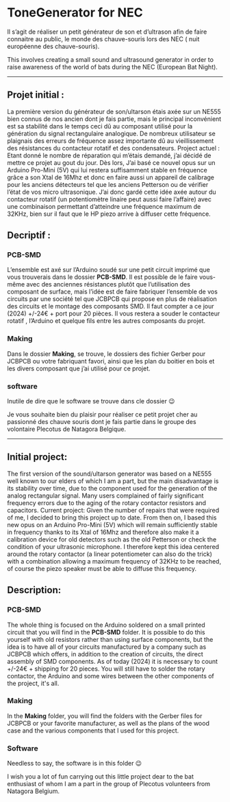 # ToneGenerator for NEC
Il s’agit de réaliser un petit générateur de son et d’ultrason afin de faire connaitre au public, le monde des chauve-souris lors des NEC ( nuit européenne des chauve-souris).

This involves creating a small sound and ultrasound generator in order to raise awareness of the world of bats during the NEC (European Bat Night).

_____________________________________________________________

## Projet initial : 
La première version du générateur de son/ultarson étais axée sur un NE555 bien connus de nos ancien dont je fais partie, mais le principal inconvénient est sa stabilité dans le temps ceci dû au composant utilisé pour la génération du signal rectangulaire analogique. De nombreux utilisateur se plaignais des erreurs de fréquence assez importante dû au vieillissement des résistances du contacteur rotatif et des condensateurs. 
Project actuel : 
Etant donné le nombre de réparation qui m’étais demandé, j’ai décidé de mettre ce projet au gout du jour. Dès lors, J’ai basé ce nouvel opus sur un Arduino Pro-Mini (5V) qui lui restera suffisamment stable en fréquence grâce a son Xtal de 16Mhz et donc en faire aussi un appareil de calibrage pour les anciens détecteurs tel que les anciens Petterson ou de vérifier l’état de vos micro ultrasonique. J’ai donc gardé cette idée axée autour du contacteur rotatif (un potentiomètre linaire peut aussi faire l’affaire) avec une combinaison permettant d’atteindre une fréquence maximum de 32KHz, bien sur il faut que le HP piezo arrive à diffuser cette fréquence.

## Decriptif : 
### PCB-SMD
L’ensemble est axé sur l’Arduino soudé sur une petit circuit imprimé que vous trouverais dans le dossier **PCB-SMD**. 
Il est possible de le faire vous-même avec des anciennes résistances plutôt que l’utilisation des composant de surface, mais l’idée est de faire fabriquer l’ensemble de vos circuits par une société tel que JCBPCB qui propose en plus de réalisation des circuits et le montage des composants SMD. Il faut compter a ce jour (2024) +/-24€ + port pour 20 pièces.
Il vous restera a souder le contacteur rotatif , l’Arduino et quelque fils entre les autres composants du projet.
### Making
Dans le dossier **Making**, se trouve, le dossiers des fichier Gerber pour JCBPCB ou votre fabriquant favori, ainsi que les plan du boitier en bois et les divers composant que j’ai utilisé pour ce projet.
### software
Inutile de dire que le software se trouve dans cle dossier 😉

Je vous souhaite bien du plaisir pour réaliser ce petit projet cher au passionné des chauve souris dont je fais partie dans le groupe des volontaire Plecotus de Natagora Belgique. 

_____________________________________________________________

## Initial project:
The first version of the sound/ultarson generator was based on a NE555 well known to our elders of which I am a part, but the main disadvantage is its stability over time, due to the component used for the generation of the analog rectangular signal. Many users complained of fairly significant frequency errors due to the aging of the rotary contactor resistors and capacitors.
Current project:
Given the number of repairs that were required of me, I decided to bring this project up to date. From then on, I based this new opus on an Arduino Pro-Mini (5V) which will remain sufficiently stable in frequency thanks to its Xtal of 16Mhz and therefore also make it a calibration device for old detectors such as the old Petterson or check the condition of your ultrasonic microphone. I therefore kept this idea centered around the rotary contactor (a linear potentiometer can also do the trick) with a combination allowing a maximum frequency of 32KHz to be reached, of course the piezo speaker must be able to diffuse this frequency.

## Description:
### PCB-SMD
The whole thing is focused on the Arduino soldered on a small printed circuit that you will find in the **PCB-SMD** folder.
It is possible to do this yourself with old resistors rather than using surface components, but the idea is to have all of your circuits manufactured by a company such as JCBPCB which offers, in addition to the creation of circuits, the direct assembly of SMD components. As of today (2024) it is necessary to count +/-24€ + shipping for 20 pieces.
You will still have to solder the rotary contactor, the Arduino and some wires between the other components of the project, it's all.
### Making
In the **Making** folder, you will find the folders with the Gerber files for JCBPCB or your favorite manufacturer, as well as the plans of the wood case and the various components that I used for this project.
### Software
Needless to say, the software is in this folder 😉

I wish you a lot of fun carrying out this little project dear to the bat enthusiast of whom I am a part in the group of Plecotus volunteers from Natagora Belgium.